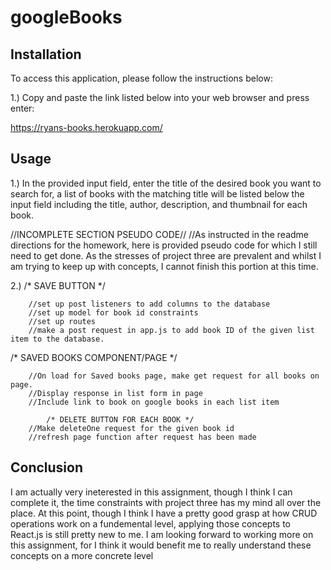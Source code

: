 # googleBooks

## Installation

To access this application, please follow the instructions below:

1.) Copy and paste the link listed below into your web browser and press enter:

https://ryans-books.herokuapp.com/


## Usage

1.) In the provided input field, enter the title of the desired book you want to search for, a list of books with the matching title will be listed below the input field including the title, author, description, and thumbnail for each book.

//INCOMPLETE SECTION PSEUDO CODE//
//As instructed in the readme directions for the homework, here is provided pseudo code for which I still need to get done. As the stresses of project three are prevalent and whilst I am trying to keep up with concepts, I cannot finish this portion at this time.

2.) 
/* SAVE BUTTON */
        
        //set up post listeners to add columns to the database
        //set up model for book id constraints
        //set up routes
        //make a post request in app.js to add book ID of the given list item to the database.
    
/* SAVED BOOKS COMPONENT/PAGE */
        
        //On load for Saved books page, make get request for all books on page.
        //Display response in list form in page
        //Include link to book on google books in each list item
            
            /* DELETE BUTTON FOR EACH BOOK */
        //Make deleteOne request for the given book id
        //refresh page function after request has been made


## Conclusion

I am actually very ineterested in this assignment, though I think I can complete it, the time constraints with project three has my mind all over the place. At this point, though I think I have a pretty good grasp at how CRUD operations work on a fundemental level, applying those concepts to React.js is still pretty new to me. I am looking forward to working more on this assignment, for I think it would benefit me to really understand these concepts on a more concrete level
